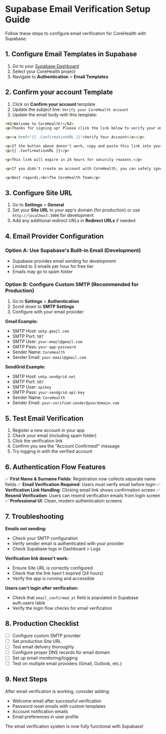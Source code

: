# Supabase Email Verification Setup Guide

Follow these steps to configure email verification for CoreHealth with Supabase:

## 1. Configure Email Templates in Supabase

1. Go to your [Supabase Dashboard](https://app.supabase.com)
2. Select your CoreHealth project
3. Navigate to **Authentication** > **Email Templates**

## 2. Confirm your account Template

1. Click on **Confirm your account** template
2. Update the subject line: `Verify your CoreHealth account`
3. Update the email body with this template:

```html
<h2>Welcome to CoreHealth!</h2>
<p>Thanks for signing up! Please click the link below to verify your email address and activate your account:</p>

<p><a href="{{ .ConfirmationURL }}">Verify Your Account</a></p>

<p>If the button above doesn't work, copy and paste this link into your browser:</p>
<p>{{ .ConfirmationURL }}</p>

<p>This link will expire in 24 hours for security reasons.</p>

<p>If you didn't create an account with CoreHealth, you can safely ignore this email.</p>

<p>Best regards,<br>The CoreHealth Team</p>
```

## 3. Configure Site URL

1. Go to **Settings** > **General**
2. Set your **Site URL** to your app's domain (for production) or use `http://localhost:3000` for development
3. Add any additional redirect URLs in **Redirect URLs** if needed

## 4. Email Provider Configuration

### Option A: Use Supabase's Built-in Email (Development)
- Supabase provides email sending for development
- Limited to 3 emails per hour for free tier
- Emails may go to spam folder

### Option B: Configure Custom SMTP (Recommended for Production)
1. Go to **Settings** > **Authentication**
2. Scroll down to **SMTP Settings**
3. Configure with your email provider:

**Gmail Example:**
- SMTP Host: `smtp.gmail.com`
- SMTP Port: `587`
- SMTP User: `your-email@gmail.com`
- SMTP Pass: `your-app-password`
- Sender Name: `CoreHealth`
- Sender Email: `your-email@gmail.com`

**SendGrid Example:**
- SMTP Host: `smtp.sendgrid.net`
- SMTP Port: `587`
- SMTP User: `apikey`
- SMTP Pass: `your-sendgrid-api-key`
- Sender Name: `CoreHealth`
- Sender Email: `your-verified-sender@yourdomain.com`

## 5. Test Email Verification

1. Register a new account in your app
2. Check your email (including spam folder)
3. Click the verification link
4. Confirm you see the "Account Confirmed!" message
5. Try logging in with the verified account

## 6. Authentication Flow Features

✅ **First Name & Surname Fields**: Registration now collects separate name fields
✅ **Email Verification Required**: Users must verify email before login
✅ **Verification Link Handling**: Clicking email link shows confirmation screen
✅ **Resend Verification**: Users can resend verification emails from login screen
✅ **Professional UI**: Clean, modern authentication screens

## 7. Troubleshooting

**Emails not sending:**
- Check your SMTP configuration
- Verify sender email is authenticated with your provider
- Check Supabase logs in Dashboard > Logs

**Verification link doesn't work:**
- Ensure Site URL is correctly configured
- Check that the link hasn't expired (24 hours)
- Verify the app is running and accessible

**Users can't login after verification:**
- Check that `email_confirmed_at` field is populated in Supabase auth.users table
- Verify the login flow checks for email verification

## 8. Production Checklist

- [ ] Configure custom SMTP provider
- [ ] Set production Site URL
- [ ] Test email delivery thoroughly
- [ ] Configure proper DNS records for email domain
- [ ] Set up email monitoring/logging
- [ ] Test on multiple email providers (Gmail, Outlook, etc.)

## 9. Next Steps

After email verification is working, consider adding:
- Welcome email after successful verification
- Password reset emails with custom templates
- Account notification emails
- Email preferences in user profile

The email verification system is now fully functional with Supabase! 
